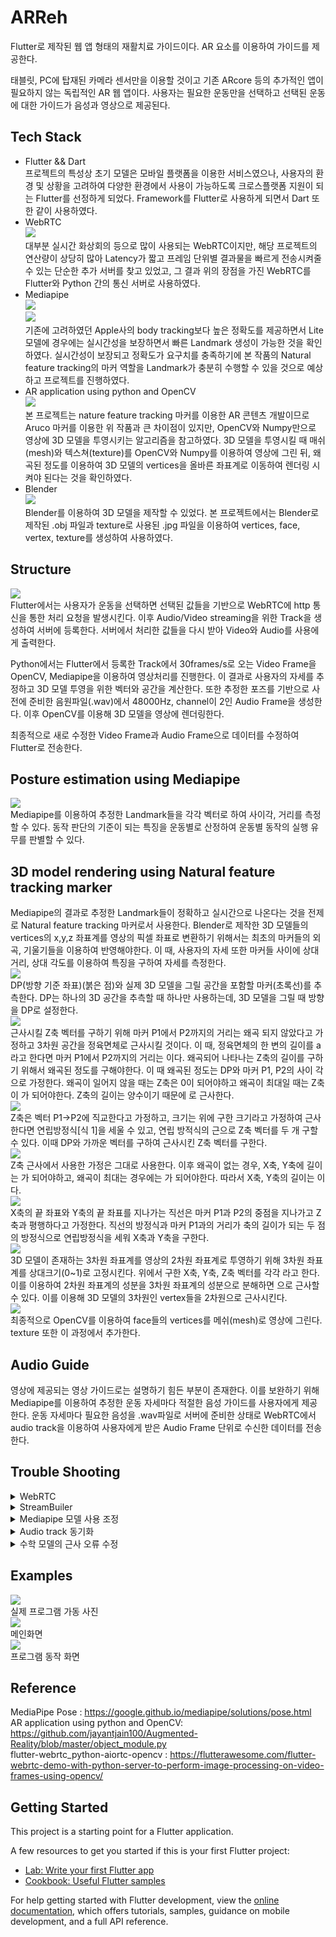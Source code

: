 # ARReh

Flutter로 제작된 웹 앱 형태의 재활치료 가이드이다. AR 요소를 이용하여 가이드를 제공한다.

태블릿, PC에 탑재된 카메라 센서만을 이용할 것이고 기존 ARcore 등의 추가적인 앱이 필요하지 않는 독립적인 AR 웹 앱이다. 사용자는 필요한 운동만을 선택하고 선택된 운동에 대한 가이드가 음성과 영상으로 제공된다.

## Tech Stack
- Flutter && Dart  
 프로젝트의 특성상 초기 모델은 모바일 플랫폼을 이용한 서비스였으나, 사용자의 환경 및 상황을 고려하여 다양한 환경에서 사용이 가능하도록 크로스플랫폼 지원이 되는 Flutter를 선정하게 되었다. Framework를 Flutter로 사용하게 되면서 Dart 또한 같이 사용하였다.
- WebRTC  
<img src=https://github.com/YUYUJIN/ARReh/blob/main/images/WebRTC.png></img>  
 대부분 실시간 화상회의 등으로 많이 사용되는 WebRTC이지만, 해당 프로젝트의 연산량이 상당히 많아 Latency가 짧고 프레임 단위별 결과물을 빠르게 전송시켜줄 수 있는 단순한 추가 서버를 찾고 있었고, 그 결과 위의 장점을 가진 WebRTC를 Flutter와 Python 간의 통신 서버로 사용하였다.
- Mediapipe  
<img src=https://github.com/YUYUJIN/ARReh/blob/main/images/MediapipeIndex.png></img>  
<img src=https://github.com/YUYUJIN/ARReh/blob/main/images/MediapipeGraph.png></img>  
 기존에 고려하였던 Apple사의 body tracking보다 높은 정확도를 제공하면서 Lite모델에 경우에는 실시간성을 보장하면서 빠른 Landmark 생성이 가능한 것을 확인하였다.
 실시간성이 보장되고 정확도가 요구치를 충족하기에 본 작품의 Natural feature tracking의 마커 역할을 Landmark가 충분히 수행할 수 있을 것으로 예상하고 프로젝트를 진행하였다.
- AR application using python and OpenCV  
<img src=https://github.com/YUYUJIN/ARReh/blob/main/images/ARpython.png></img>  
 본 프로젝트는 nature feature tracking 마커를 이용한 AR 콘텐츠 개발이므로 Aruco 마커를 이용한 위 작품과 큰 차이점이 있지만, OpenCV와 Numpy만으로 영상에 3D 모델을 투영시키는 알고리즘을 참고하였다. 
 3D 모델을 투영시킬 때 매쉬(mesh)와 텍스쳐(texture)를 OpenCV와 Numpy를 이용하여 영상에 그린 뒤, 왜곡된 정도를 이용하여 3D 모델의 vertices을 올바른 좌표계로 이동하여 렌더링 시켜야 된다는 것을 확인하였다. 
- Blender  
<img src=https://github.com/YUYUJIN/ARReh/blob/main/images/blender.png></img>  
 Blender를 이용하여 3D 모델을 제작할 수 있었다. 본 프로젝트에서는 Blender로 제작된 .obj 파일과 texture로 사용된 .jpg 파일을 이용하여 vertices, face, vertex, texture를 생성하여 사용하였다.

## Structure
<img src=https://github.com/YUYUJIN/ARReh/blob/main/images/structure.png></img>  
  Flutter에서는 사용자가 운동을 선택하면 선택된 값들을 기반으로 WebRTC에 http 통신을 통한 처리 요청을 발생시킨다. 이후 Audio/Video streaming을 위한 Track을 생성하여 서버에 등록한다. 서버에서 처리한 값들을 다시 받아 Video와 Audio를 사용에게 출력한다.

 Python에서는 Flutter에서 등록한 Track에서 30frames/s로 오는 Video Frame을 OpenCV, Mediapipe을 이용하여 영상처리를 진행한다. 이 결과로 사용자의 자세를 추정하고 3D 모델 투영을 위한 벡터와 공간을 계산한다. 또한 추정한 포즈를 기반으로 사전에 준비한 음원파일(.wav)에서 48000Hz, channel이 2인 Audio Frame을 생성한다. 이후 OpenCV를 이용해 3D 모델을 영상에 렌더링한다. 
 
 최종적으로 새로 수정한 Video Frame과 Audio Frame으로 데이터를 수정하여 Flutter로 전송한다.

## Posture estimation using Mediapipe
<img src=https://github.com/YUYUJIN/ARReh/blob/main/images/postureEstimation.png></img>  
 Mediapipe를 이용하여 추정한 Landmark들을 각각 벡터로 하여 사이각, 거리를 측정할 수 있다. 동작 판단의 기준이 되는 특징을 운동별로 산정하여 운동별 동작의 실행 유무를 판별할 수 있다.

## 3D model rendering using Natural feature tracking marker
  Mediapipe의 결과로 추정한 Landmark들이 정확하고 실시간으로 나온다는 것을 전제로 Natural feature tracking 마커로서 사용한다. Blender로 제작한 3D 모델들의 vertices의 x,y,z 좌표계를 영상의 픽셀 좌표로 변환하기 위해서는 최초의 마커들의 외곡, 기울기들을 이용하여 반영해야한다. 이 때, 사용자의 자세 또한 마커들 사이에 상대거리, 상대 각도를 이용하여 특징을 구하여 자세를 측정한다.  
<img src=https://github.com/YUYUJIN/ARReh/blob/main/images/Markers.png></img>  
  DP(방향 기준 좌표)(붉은 점)와 실제 3D 모델을 그릴 공간을 포함할 마커(초록선)를 추측한다. DP는 하나의 3D 공간을 추측할 때 하나만 사용하는데, 3D 모델을 그릴 때 방향을 DP로 설정한다.  
<img src=https://github.com/YUYUJIN/ARReh/blob/main/images/zEstimation.png></img>  
  근사시킬 Z축 벡터를 구하기 위해 마커 P1에서 P2까지의 거리는 왜곡 되지 않았다고 가정하고 3차원 공간을 정육면체로 근사시킬 것이다. 이 때, 정육면체의 한 변의 길이를 a라고 한다면 마커 P1에서 P2까지의 거리는 이다. 왜곡되어 나타나는 Z축의 길이를 구하기 위해서 왜곡된 정도를 구해야한다. 이 때 왜곡된 정도는 DP와 마커 P1, P2의 사이 각으로 가정한다. 왜곡이 일어지 않을 때는 Z축은 0이 되어야하고 왜곡이 최대일 때는 Z축이 가 되어야한다. Z축의 길이는 양수이기 때문에 로 근사한다.  
<img src=https://github.com/YUYUJIN/ARReh/blob/main/images/equation1.PNG></img>  
  Z축은 벡터 P1->P2에 직교한다고 가정하고, 크기는 위에 구한 크기라고 가정하여 근사한다면 연립방정식[식 1]을 세울 수 있고, 연립 방적식의 근으로 Z축 벡터를 두 개 구할 수 있다. 이때 DP와 가까운 벡터를 구하여 근사시킨 Z축 벡터를 구한다.  
<img src=https://github.com/YUYUJIN/ARReh/blob/main/images/xyEstimation.png></img>  
 Z축 근사에서 사용한 가정은 그대로 사용한다. 이후 왜곡이 없는 경우, X축, Y축에 길이는 가 되어야하고, 왜곡이 최대는 경우에는 가 되어야한다.  따라서 X축, Y축의 길이는 이다.  
<img src=https://github.com/YUYUJIN/ARReh/blob/main/images/equation2.PNG></img>  
 X축의 끝 좌표와 Y축의 끝 좌표를 지나가는 직선은 마커 P1과 P2의 중점을 지나가고 Z축과 평행하다고 가정한다. 직선의 방정식과 마커 P1과의 거리가 축의 길이가 되는 두 점의 방정식으로 연립방정식을 세워 X축과 Y축을 구한다.  
<img src=https://github.com/YUYUJIN/ARReh/blob/main/images/2d3d.png></img>  
 3D 모델이 존재하는 3차원 좌표계를 영상의 2차원 좌표계로 투영하기 위해 3차원 좌표계를 상대크기(0~1)로 고정시킨다. 위에서 구한 X축, Y축, Z축 벡터를 각각 라고 한다. 이를 이용하여 2차원 좌표계의 성분을 3차원 좌표계의 성분으로 분해하면 으로 근사할 수 있다. 이를 이용해 3D 모델의 3차원인 vertex들을 2차원으로 근사시킨다.  
<img src=https://github.com/YUYUJIN/ARReh/blob/main/images/3Dresult.png></img>  
 최종적으로 OpenCV를 이용하여 face들의 vertices를 메쉬(mesh)로 영상에 그린다. texture 또한 이 과정에서 추가한다.

## Audio Guide
 영상에 제공되는 영상 가이드로는 설명하기 힘든 부분이 존재한다. 이를 보완하기 위해 Mediapipe를 이용하여 추정한 운동 자세마다 적절한 음성 가이드를 사용자에게 제공한다. 운동 자세마다 필요한 음성을 .wav파일로 서버에 준비한 상태로 WebRTC에서 audio track을 이용하여 사용자에게 받은 Audio Frame 단위로 수신한 데이터를 전송한다.

## Trouble Shooting
<details>
<summary>WebRTC</summary>

<details>
<summary>개요</summary>

초기 Flutter와 Python의 데이터 상호 전달을 위해 http get/post 통신 및 Flask를 이용하였다. Flutter에서 데이터를 요청하면 Python에서 웹캠 자원을 사용한 후, 웹캠의 영상에 대해 프레임 단위로 AR 처리를 하여 Flask와 Flutter 간 http 통신을 하였다. 이 때, 이미지 통신에 제한되는 부분이 있어 이미지를 base64 String 코드로 인코딩하여 플러터에서 보낸 후, 이를 Flutter에서 디코딩 하는 방식을 사용했었다. 이런 방식으로 진행했을 때, Python에서의 영상 처리 속도에 제한이 있어 초당 5프레임 정도밖에 가져오지 못했다. 따라서 해당 문제점을 피하기 위해 실시간 통신이 가능하며 Latency가 짧은 통신 방식을 이용해야 된다고 판단하였다.
</details>
<details>
<summary>적용</summary>

WebRTC는 앱, 웹에 적합하며 Latency도 짧고, Dart 및 Python에서도 http 통신을 위한 설계가 가능하여 많은 연산량을 가지는 코드를 짜더라도 안정적으로 프레임 단위별 전송이 가능했다. 또한 비디오 프레임에 대한 전송이 원활하여 오디오 프레임에 대한 처리도 가능해졌으며 비디오, 오디오 모두 실시간으로 처리하여 끊김없이 전송하기 때문에 위의 문제를 해결할 수 있었다.
</details>
</details>

<details>
<summary>StreamBuiler</summary>

<details>
<summary>개요</summary>

사용자가 초기 화면에서 운동을 선택한 후, 다음 운동 화면으로 넘겨주는 데이터는 사용자가 선택한 운동 리스트였다. 운동을 진행하는 화면에서 남은 시간과 사용자가 운동하는 모습을 출력해준 뒤, 남은 시간이 0이 되고 나면 다음 운동 화면으로 넘겨줘야 하는데, 위젯 내에서의 dart 언어 사용은 위젯의 State를 설정하는 setState() 외에서는 대부분 사용하지 못하는 경우가 많아 리스트가 아닌 단일 값으로만 화면을 출력하게 되어 조건문과 반복문도 사용하지 못해 화면 변경에 제한이 있었다. 따라서 일정 충족 값을 만족할 때, 스크린은 그대로이고 위젯들만 변경되는 Builder를 찾아 레이아웃을 다시 설계해야 위젯 전환이 부드럽다.
</details>
<details>
<summary>적용</summary>

운동 화면인 reh.dart 파일과 비디오를 송출하는 WebRTC 기반 p2pVideo.dart를 하나로 합쳤다. 변수들을 public으로 설정하는 방법들도 있었으나, 그렇게되면 p2pVideo.dart에 있는 메소드들을 원활하게 사용하기가 어렵게 되어 합치게 되었다. 하나로 합친 dart 파일의 내부에서 운동 순서, 이름, 남은 시간에 대한 정보들을 스스로 일정 충족 값에 해당되면 자동으로 State를 바꿔주는 StreamBuilder를 이용해 설계하였다. 그 후, 비디오 화면에 해당되는 부분은 기존 p2pVideo.dart의 카메라 송출을 요청하는 _makeCall 메소드, 송출 정지를 요청하는 _stopCall 메소드, 이 두 가지를 하나로 합쳐 stop 후 자동으로 다시 make를 하는 _nextCall을 만들었다. StreamBuilder로 바뀐 운동의 남은 시간이 0초가 되면 _nextCall을 호출하는 방식으로 비디오, 오디오를 모두 새로운 값으로 받아와 문제를 해결할 수 있었다.
</details>
</details>

<details>
<summary>Mediapipe 모델 사용 조정</summary>

<details>
<summary>개요</summary>

Mediapipe를 이용해 Natural feature tracking 마커를 생성할 때 Lite 모델을 사용하여도 WebRTC를 이용하여 영상 정보를 주고받을 때 딜레이가 생겼다. 또한 마커가 정확하게 생성되어 tracking이 되지 않아도 가이드가 시작되는 경우가 존재하였다.
</details>
<details>
<summary>적용</summary>

Mediapipe 모델을 불러오는 과정을 매 영상마다가 아닌 클라이언트에서 서버로 WebRTC request에서 track를 생성하는 과정에서 한번 불러오고 동일한 모델을 사용하도록 조정하였다. 또한 Lite 모델의 복잡도를 1에서 0으로 낮췄다. 모델의 복잡도가 낮아지면서 정확도에 문제가 발생하였지만, 테스트 환경에서는 자세추정과 3D 모델 렌더링을 위한 마커 생성에서는 큰 제약이 되지 않았다. 
 마커가 정확하지 않고, 너무 적은 양의 마커만 생성되어 정확성이 의심되는 경우에는 가이드에서 영상을 수정하지 못하도록 제한하였다.
</details>
</details>

<details>
<summary>Audio track 동기화</summary>

<details>
<summary>개요</summary>

WebRTC에서 Audio를 발생시킬 때 영상처리로 분류된 자세별로 음성이 다르게 생성되어 전송되지 않는 경우가 발생하였다. 또한 음성을 준비하여도 음성의 크기, 발음, 빠르기가 손상되어 전송되어 제대로 된 음성 가이드가 나오지 않는 경우가 발생하였다.
</details>
<details>
<summary>적용</summary>

 Audio track 생성 시 Audio Frame으로 보내주는 객체를 생성하여 등록하였고, Audio 선정 시 Flag를 사용하여 상호배제를 구현하였다. 사전에 준비한 .wav 파일의 음성이 22050Hz, channel이 1로 샘플링 된 것을 확인하고, 구현된 WebRTC에서 클라이언트에서 서버로 보내는 Audio Frame이 48000Hz, channel이 2인 것을 확인하였다. 기존의 음원 파일들에서 Audio Frame을 추출하였을 때, 48000Hz, channel이 2인 Audio Frame이 추출되도록 Upsampling, Resampling 과정을 거쳐 준비하였다.
</details>
</details>

<details>
<summary>수학 모델의 근사 오류 수정</summary>

<details>
<summary>개요</summary>

위에 근사 모델을 사용하여 영상에서 3D 모델을 렌더링할 3차원 공간을 생성할 때 연립방정식이 허근을 가지거나(실제 픽셀 값이 나오기에 허근을 가질 수 없다), 수학적인 도메인 에러가 발생하는 경우가 있었다.
</details>
<details>
<summary>적용</summary>

 수학 모델을 간소화하고 Python 라이브러리인 sympy를 이용하여 검산을 실시하였다. 이후에 마커들의 기울기, 왜곡 등이 정상적으로 존재하는 수 있는 경우를 계산하였고, 이외에는 강제로 왜곡 정도를 고정하였다.
</details>
</details>

## Examples
<img src=https://github.com/YUYUJIN/ARReh/blob/main/images/example1.png></img>  
 실제 프로그램 가동 사진  
<img src=https://github.com/YUYUJIN/ARReh/blob/main/images/example2.png></img>  
메인화면  
<img src=https://github.com/YUYUJIN/ARReh/blob/main/images/example3.png></img>  
프로그램 동작 화면

## Reference
MediaPipe Pose : https://google.github.io/mediapipe/solutions/pose.html  
AR application using python and OpenCV: 
https://github.com/jayantjain100/Augmented-Reality/blob/master/object_module.py  
flutter-webrtc_python-aiortc-opencv : 
https://flutterawesome.com/flutter-webrtc-demo-with-python-server-to-perform-image-processing-on-video-frames-using-opencv/

## Getting Started

This project is a starting point for a Flutter application.

A few resources to get you started if this is your first Flutter project:

- [Lab: Write your first Flutter app](https://docs.flutter.dev/get-started/codelab)
- [Cookbook: Useful Flutter samples](https://docs.flutter.dev/cookbook)

For help getting started with Flutter development, view the
[online documentation](https://docs.flutter.dev/), which offers tutorials,
samples, guidance on mobile development, and a full API reference.


